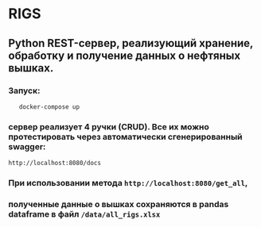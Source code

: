 # RIGS
## Python REST-сервер, реализующий хранение, обработку и получение данных о нефтяных вышках.

### Запуск:

```commandline
   docker-compose up 
```

### сервер реализует 4 ручки (CRUD). Все их можно протестировать через автоматически сгенерированный swagger:

 ```
http://localhost:8080/docs
 ```

### При использовании метода ``` http://localhost:8080/get_all ```,  
### полученные данные о вышках сохраняются в pandas dataframe в файл ``` /data/all_rigs.xlsx ```
